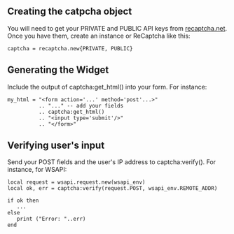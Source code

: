 
## Creating the catpcha object

You will need to get your PRIVATE and PUBLIC API keys from <a href="https://admin.recaptcha.net/recaptcha/createsite/">recaptcha.net</a>.
Once you have them, create an instance or ReCaptcha like this:

    captcha = recaptcha.new{PRIVATE, PUBLIC}

## Generating the Widget

Include the output of captcha:get_html() into your form.  For instance:

    my_html = "<form action='...' method='post'...>"
              .. "..." -- add your fields
              .. captcha:get_html()
              .. "<input type='submit'/>"
              .. "</form>"

## Verifying user's input

Send your POST fields and the user's IP address to captcha:verify().  For instance, for WSAPI:

    local request = wsapi.request.new(wsapi_env)
    local ok, err = captcha:verify(request.POST, wsapi_env.REMOTE_ADDR)

    if ok then
       ...
    else
       print ("Error: "..err)
    end

